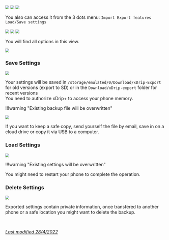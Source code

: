 <img src="../../images/hamburger_menu.png" style="zoom:75%;" />  
<img src="../../images/M-S.png" style="zoom:75%;" />  
<img src="../../images/M-S-LSS.png" style="zoom:75%;" />

You also can access it from the 3 dots menu:  `Import Export features` `Load/Save settings`

<img src="../../images/3dots_menu.png" style="zoom:75%;" />  
<img src="../../images/3DM.png" style="zoom:75%;" />  
<img src="../../images/3DM-IE.png" style="zoom:75%;" />

You will find all options in this view.

<img src="../images/M-S-LSSa.png" style="zoom:75%;" />

### Save Settings

<img src="../images/M-S-LSSb.png" style="zoom:75%;" />

Your settings will be saved in `/storage/emulated/0/Download/xDrip-Export` for old versions (export to SD) or in the `Download/xDrip-export` folder for recent versions   
You need to authorize xDrip+ to access your phone memory.  

!!!warning "Existing backup file will be overwritten"

<img src="../images/M-S-LSSe.png" style="zoom:75%;" />

If you want to keep a safe copy, send yourself  the file by email, save in on a cloud drive or copy it via USB to a computer.

### Load Settings

<img src="../images/M-S-LSSc.png" style="zoom:75%;" />

!!!warning "Existing settings will be overwritten"

You might need to restart your phone to complete the operation.

### Delete Settings

<img src="../images/M-S-LSSd.png" style="zoom:75%;" />

Exported settings contain private information, once transfered to another phone or a safe location you might want to delete the backup.

</br>

[*Last modified 28/4/2022*](https://github.com/NightscoutFoundation/xDrip/releases/tag/2022.03.27)